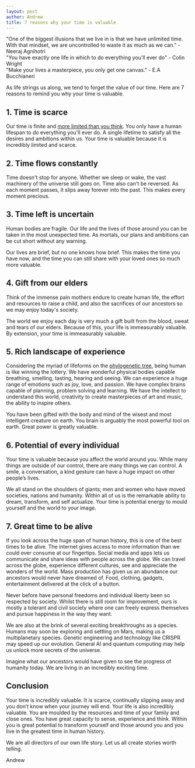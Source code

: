 ```yaml
---
layout: post
author: Andrew
title: 7 reasons why your time is valuable
---
```


<div class="text-right mb-4">
<span class="font-italic">"One of the biggest illusions that we live in is that we have unlimited time. With that mindset, we are uncontrolled to waste it as much as we can."</span> - Neeraj Agnihotri
</div>

<!-- <div class="text-right mb-4">
<span class="font-italic">"Now is the time for you to reflect, not only that all things are mortal, but also that their mortality is subject to no fixed law. Whatever can happen at any time can happen today"</span> - Seneca
</div> -->

<div class="text-right mb-4">
<span class="font-italic">"You have exactly one life in which to do everything you'll ever do"</span> - Colin Wright
</div>

<div class="text-right mb-4">
<span class="font-italic">"Make your lives a masterpiece, you only get one canvas."</span> - E.A Bucchianeri
</div>


As life strings us along, we tend to forget the value of our time. Here are 7 reasons to remind you why your time is valuable.

## 1. Time is scarce

Our time is finite and [more limited than you think](https://waitbutwhy.com/2014/05/life-weeks.html). You only have a human lifespan to do everything you'll ever do. A single lifetime to satisfy all the desires and ambitions within us. Your time is valuable because it is incredibly limited and scarce.

## 2. Time flows constantly

Time doesn't stop for anyone. Whether we sleep or wake, the vast machinery of the universe still goes on. Time also can't be reversed. As each moment passes, it slips away forever into the past. This makes every moment precious.

## 3. Time left is uncertain

Human bodies are fragile. Our life and the lives of those around you can be taken in the most unexpected time. As mortals, our plans and ambitions can be cut short without any warning.

Our lives are brief, but no one knows how brief. This makes the time you have now, and the time you can still share with your loved ones so much more valuable.

## 4. Gift from our elders

Think of the immense pain mothers endure to create human life, the effort and resources to raise a child, and also the sacrifices of our ancestors so we may enjoy today's society.

The world we enjoy each day is very much a gift built from the blood, sweat and tears of our elders. Because of this, your life is immeasurably valuable. By extension, your time is immeasurably valuable.

## 5. Rich landscape of experience

Considering the myriad of lifeforms on the [phylogenetic tree](https://en.wikipedia.org/wiki/Phylogenetic_tree), being human is like winning the lottery. We have wonderful physical bodies capable breathing, smelling, tasting, hearing and seeing. We can experience a huge range of emotions such as joy, love, and passion. We have complex brains capable of planning, problem solving and learning. We have the intellect to understand this world, creativity to create masterpieces of art and music, the ability to inspire others.

You have been gifted with the body and mind of the wisest and most intelligent creature on earth. You brain is arguably the most powerful tool on earth. Great power is greatly valuable.

## 6. Potential of every individual

Your time is valuable because you affect the world around you. While many things are outside of our control, there are many things we can control. A smile, a conversation, a kind gesture can have a huge impact on other people’s lives.

We all stand on the shoulders of giants; men and women who have moved societies, nations and humanity. Within all of us is the remarkable ability to dream, transform, and self actualize. Your time is potential energy to mould yourself and the world to your image.

## 7. Great time to be alive

If you look across the huge span of human history, this is one of the best times to be alive. The internet gives access to more information than we could ever consume at our fingertips. Social media and apps lets us communicate and share ideas with people across the globe. We can travel across the globe, experience different cultures, see and appreciate the wonders of the world. Mass production has given us an abundance our ancestors would never have dreamed of. Food, clothing, gadgets, entertainment delivered at the click of a button.

Never before have personal freedoms and individual liberty been so respected by society. Whilst there is still room for improvement, ours is mostly a tolerant and civil society where one can freely express themselves and pursue happiness in the way they want.

We are also at the brink of several exciting breakthroughs as a species. Humans may soon be exploring and settling on Mars, making us a multiplanetary species. Genetic engineering and technology like CRISPR may speed up our evolution. General AI and quantum computing may help us unlock more secrets of the universe.

Imagine what our ancestors would have given to see the progress of humanity today. We are living in an incredibly exciting time.

## Conclusion

Your time is incredibly valuable. It is scarce, continually slipping away and you don’t know when your journey will end. Your life is also incredibly valuable. You are moulded by the resources and time of your family and close ones. You have great capacity to sense, experience and think. Within you is great potential to transform yourself and those around you and you live in the greatest time in human history.

We are all directors of our own life story. Let us all create stories worth telling.

Andrew
